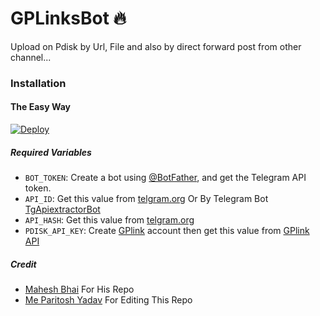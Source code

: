 # GPLinksBot 🔥

Upload on Pdisk by Url, File and also by direct forward post from other channel...

### Installation

#### The Easy Way

[![Deploy](https://www.herokucdn.com/deploy/button.svg)](https://www.heroku.com/deploy?template=https://github.com/ParitoshPky/pdisk_uploader)

##### Required Variables

- `BOT_TOKEN`: Create a bot using [@BotFather](https://telegram.dog/BotFather), and get the Telegram API token.
- `API_ID`: Get this value from [telgram.org](https://my.telegram.org/apps) Or By Telegram Bot [TgApiextractorBot](https://telegram.dog/TgApiextractorBot)
- `API_HASH`: Get this value from [telgram.org](https://my.telegram.org/apps)
- `PDISK_API_KEY`: Create [GPlink](https://www.pdisk.me/) account then get this value from [GPlink API](https://www.pdisk.me/use-api)

##### Credit

- [Mahesh Bhai](https://github.com/Mahesh0253) For His Repo
- [Me Paritosh Yadav](https://github.com/ParitoshPky) For Editing This Repo
